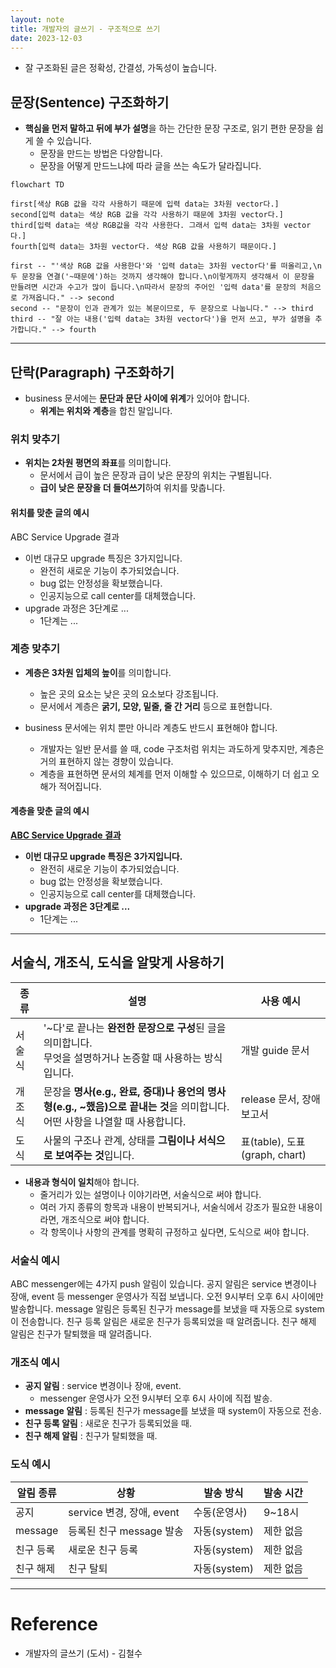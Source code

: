 ```yaml
---
layout: note
title: 개발자의 글쓰기 - 구조적으로 쓰기
date: 2023-12-03
---
```





- 잘 구조화된 글은 정확성, 간결성, 가독성이 높습니다.




## 문장(Sentence) 구조화하기

- **핵심을 먼저 말하고 뒤에 부가 설명**을 하는 간단한 문장 구조로, 읽기 편한 문장을 쉽게 쓸 수 있습니다.
    - 문장을 만드는 방법은 다양합니다.
    - 문장을 어떻게 만드느냐에 따라 글을 쓰는 속도가 달라집니다.

```mermaid
flowchart TD

first[색상 RGB 값을 각각 사용하기 때문에 입력 data는 3차원 vector다.]
second[입력 data는 색상 RGB 값을 각각 사용하기 때문에 3차원 vector다.]
third[입력 data는 색상 RGB값을 각각 사용한다. 그래서 입력 data는 3차원 vector다.]
fourth[입력 data는 3차원 vector다. 색상 RGB 값을 사용하기 때문이다.]

first -- "'색상 RGB 값을 사용한다'와 '입력 data는 3차원 vector다'를 떠올리고,\n두 문장을 연결('~때문에')하는 것까지 생각해야 합니다.\n이렇게까지 생각해서 이 문장을 만들려면 시간과 수고가 많이 듭니다.\n따라서 문장의 주어인 '입력 data'를 문장의 처음으로 가져옵니다." --> second
second -- "문장이 인과 관계가 있는 복문이므로, 두 문장으로 나눕니다." --> third
third -- "잘 아는 내용('입력 data는 3차원 vector다')을 먼저 쓰고, 부가 설명을 추가합니다." --> fourth
```



---




## 단락(Paragraph) 구조화하기

- business 문서에는 **문단과 문단 사이에 위계**가 있어야 합니다.
    - **위계는 위치와 계층**을 합친 말입니다.


### 위치 맞추기

- **위치는 2차원 평면의 좌표**를 의미합니다.
    - 문서에서 급이 높은 문장과 급이 낮은 문장의 위치는 구별됩니다.
    - **급이 낮은 문장을 더 들여쓰기**하여 위치를 맞춥니다.

#### 위치를 맞춘 글의 예시

ABC Service Upgrade 결과

- 이번 대규모 upgrade 특징은 3가지입니다.
    - 완전히 새로운 기능이 추가되었습니다.
    - bug 없는 안정성을 확보했습니다.
    - 인공지능으로 call center를 대체했습니다.
- upgrade 과정은 3단계로 ...
    - 1단계는 ...


### 계층 맞추기

- **계층은 3차원 입체의 높이**를 의미합니다.
    - 높은 곳의 요소는 낮은 곳의 요소보다 강조됩니다.
    - 문서에서 계층은 **굵기, 모양, 밑줄, 줄 간 거리** 등으로 표현합니다.

- business 문서에는 위치 뿐만 아니라 계층도 반드시 표현해야 합니다.
    - 개발자는 일반 문서를 쓸 때, code 구조처럼 위치는 과도하게 맞추지만, 계층은 거의 표현하지 않는 경향이 있습니다.
    - 계층을 표현하면 문서의 체계를 먼저 이해할 수 있으므로, 이해하기 더 쉽고 오해가 적어집니다.

#### 계층을 맞춘 글의 예시

<strong><u>ABC Service Upgrade 결과</u></strong>

- **이번 대규모 upgrade 특징은 3가지입니다.**
    - 완전히 새로운 기능이 추가되었습니다.
    - bug 없는 안정성을 확보했습니다.
    - 인공지능으로 call center를 대체했습니다.
- **upgrade 과정은 3단계로 ...**
    - 1단계는 ...




---




## 서술식, 개조식, 도식을 알맞게 사용하기

| 종류 | 설명 | 사용 예시 |
| --- | --- | --- |
| 서술식 | '~다'로 끝나는 **완전한 문장으로 구성**된 글을 의미합니다.<br>무엇을 설명하거나 논증할 때 사용하는 방식입니다. | 개발 guide 문서 |
| 개조식 | 문장을 **명사(e.g., 완료, 증대)나 용언의 명사형(e.g., ~했음)으로 끝내는 것**을 의미합니다.<br>어떤 사항을 나열할 때 사용합니다. | release 문서, 장애 보고서 |
| 도식 | 사물의 구조나 관계, 상태를 **그림이나 서식으로 보여주는 것**입니다. | 표(table), 도표(graph, chart) |

- **내용과 형식이 일치**해야 합니다.
    - 줄거리가 있는 설명이나 이야기라면, 서술식으로 써야 합니다.
    - 여러 가지 종류의 항목과 내용이 반복되거나, 서술식에서 강조가 필요한 내용이라면, 개조식으로 써야 합니다.
    - 각 항목이나 사항의 관계를 명확히 규정하고 싶다면, 도식으로 써야 합니다.

### 서술식 예시

ABC messenger에는 4가지 push 알림이 있습니다. 공지 알림은 service 변경이나 장애, event 등 messenger 운영사가 직접 보냅니다. 오전 9시부터 오후 6시 사이에만 발송합니다. message 알림은 등록된 친구가 message를 보냈을 때 자동으로 system이 전송합니다. 친구 등록 알림은 새로운 친구가 등록되었을 때 알려줍니다. 친구 해제 알림은 친구가 탈퇴했을 때 알려줍니다.

### 개조식 예시

- **공지 알림** : service 변경이나 장애, event.
    - messenger 운영사가 오전 9시부터 오후 6시 사이에 직접 발송.
- **message 알림** : 등록된 친구가 message를 보냈을 때 system이 자동으로 전송.
- **친구 등록 알림** : 새로운 친구가 등록되었을 때.
- **친구 해제 알림** : 친구가 탈퇴했을 때.

### 도식 예시

| 알림 종류 | 상황 | 발송 방식 | 발송 시간 |
| --- | --- | --- | --- |
| 공지 | service 변경, 장애, event | 수동(운영사) | 9~18시 |
| message | 등록된 친구 message 발송 | 자동(system) | 제한 없음 |
| 친구 등록 | 새로운 친구 등록 | 자동(system) | 제한 없음 |
| 친구 해제 | 친구 탈퇴 | 자동(system) | 제한 없음 |




---




# Reference

- 개발자의 글쓰기 (도서) - 김철수
